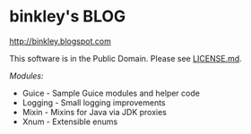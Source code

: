 binkley's BLOG
==============

<http://binkley.blogspot.com>

This software is in the Public Domain.  Please see [LICENSE.md](LICENSE.md).

*Modules:*

* Guice - Sample Guice modules and helper code
* Logging - Small logging improvements
* Mixin - Mixins for Java via JDK proxies
* Xnum - Extensible enums
